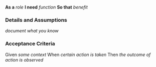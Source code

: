 **As a** *role*
**I need** *function*
**So that** *benefit*
      
### Details and Assumptions
*document what you know*

### Acceptance Criteria     
Given  *some context*
When  *certain action is taken*
Then  *the outcome of action is observed*
